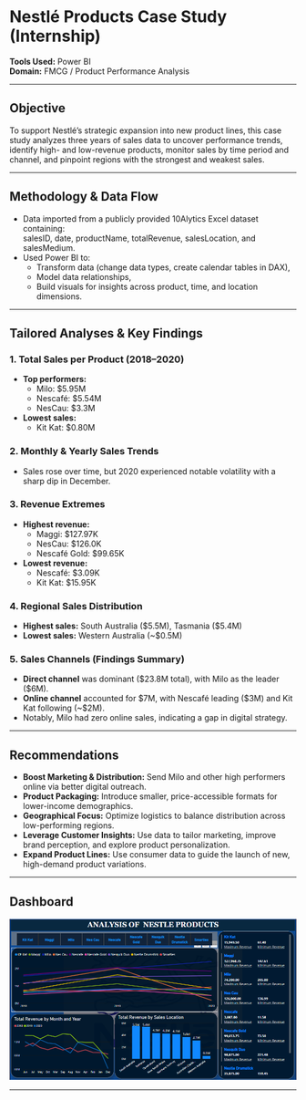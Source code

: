 # Nestlé Products Case Study (Internship)

**Tools Used:** Power BI  
**Domain:** FMCG / Product Performance Analysis

---

##  Objective  
To support Nestlé’s strategic expansion into new product lines, this case study analyzes three years of sales data to uncover performance trends, identify high- and low-revenue products, monitor sales by time period and channel, and pinpoint regions with the strongest and weakest sales.

---

##  Methodology & Data Flow  
- Data imported from a publicly provided 10Alytics Excel dataset containing:  
  salesID, date, productName, totalRevenue, salesLocation, and salesMedium.  
- Used Power BI to:  
  - Transform data (change data types, create calendar tables in DAX),  
  - Model data relationships,  
  - Build visuals for insights across product, time, and location dimensions.

---

##  Tailored Analyses & Key Findings  

### 1. Total Sales per Product (2018–2020)  
- **Top performers:**
  - Milo: \$5.95M  
  - Nescafé: \$5.54M  
  - NesCau: \$3.3M  
- **Lowest sales:**  
  - Kit Kat: \$0.80M  

### 2. Monthly & Yearly Sales Trends  
- Sales rose over time, but 2020 experienced notable volatility with a sharp dip in December.  

### 3. Revenue Extremes  
- **Highest revenue:**  
  - Maggi: \$127.97K  
  - NesCau: \$126.0K  
  - Nescafé Gold: \$99.65K  
- **Lowest revenue:**  
  - Nescafé: \$3.09K  
  - Kit Kat: \$15.95K  

### 4. Regional Sales Distribution  
- **Highest sales:** South Australia (\$5.5M), Tasmania (\$5.4M)  
- **Lowest sales:** Western Australia (~\$0.5M)

### 5. Sales Channels (Findings Summary)  
- **Direct channel** was dominant (\$23.8M total), with Milo as the leader (\$6M).  
- **Online channel** accounted for \$7M, with Nescafé leading (\$3M) and Kit Kat following (~\$2M).  
- Notably, Milo had zero online sales, indicating a gap in digital strategy.

---

##  Recommendations  
- **Boost Marketing & Distribution:** Send Milo and other high performers online via better digital outreach.  
- **Product Packaging:** Introduce smaller, price-accessible formats for lower-income demographics.  
- **Geographical Focus:** Optimize logistics to balance distribution across low-performing regions.  
- **Leverage Customer Insights:** Use data to tailor marketing, improve brand perception, and explore product personalization.  
- **Expand Product Lines:** Use consumer data to guide the launch of new, high-demand product variations.

---

## Dashboard 
![Nestle dashboard](.//images/Nestle_report.png)

---
